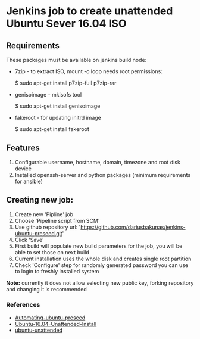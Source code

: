 # Jenkins job to create unattended Ubuntu Sever 16.04 ISO #

## Requirements

These packages must be available on jenkins build node:

* 7zip - to extract ISO, mount -o loop needs root permissions:

	$ sudo apt-get install p7zip-full p7zip-rar

* genisoimage - mkisofs tool

	$ sudo apt-get install genisoimage

* fakeroot - for updating initrd image

	$ sudo apt-get install fakeroot

## Features

1. Configurable username, hostname, domain, timezone and root disk device
2. Installed openssh-server and python packages (minimum requirements for ansible)

## Creating new job:

1. Create new 'Pipline' job
2. Choose 'Pipeline script from SCM'
3. Use github repository url: 'https://github.com/dariusbakunas/jenkins-ubuntu-preseed.git'
4. Click 'Save'
5. First build will populate new build parameters for the job, you will be able to set those on next build
6. Current installation uses the whole disk and creates single root partition
7. Check 'Configure' step for randomly generated password you can use to login to freshly installed system

**Note:** currently it does not allow selecting new public key, forking repository and changing it is recommended

### References

* [Automating-ubuntu-preseed](https://github.com/asniii/Automating-ubuntu-preseed/blob/master/64bit_system/files/15/u_preseed)
* [Ubuntu-16.04-Unattended-Install](https://github.com/dsgnr/Ubuntu-16.04-Unattended-Install)
* [ubuntu-unattended](https://github.com/netson/ubuntu-unattended)